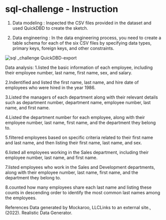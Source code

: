 # sql-challenge - Instruction

1. Data modeling : Inspected the CSV files provided in the dataset and used QuickDBD to create the sketch.

2. Data engineering : In the data engineering process, you need to create a table schema for each of the six CSV files by specifying data types, primary keys, foreign keys, and other constraints.

![sql _challenge QuickDBD-export](https://github.com/user-attachments/assets/44717b7b-73b3-435f-b5c2-67e880e95cff)

Data analysis: 
1.listed the basic information of each employee, including their employee number, last name, first name, sex, and salary.

2.Indentified and listed the first name, last name, and hire date of employees who were hired in the year 1986.

3.Listed the managers of each department along with their relevant details such as department number, department name, employee number, last name, and first name.

4.Listed the department number for each employee, along with their employee number, last name, first name, and the department they belong to.

5.filtered employees based on specific criteria related to their first name and last name, and then listing their first name, last name, and sex.

6.listed all employees working in the Sales department, including their employee number, last name, and first name.

7.listed employees who work in the Sales and Development departments, along with their employee number, last name, first name, and the department they belong to.

8.counted how many employees share each last name and listing these counts in descending order to identify the most common last names among the employees.

References
Data generated by Mockaroo, LLCLinks to an external site., (2022). Realistic Data Generator.


